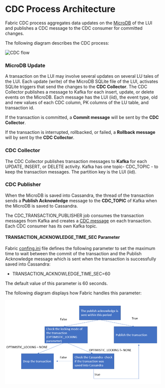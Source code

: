 # CDC Process Architecture

Fabric CDC process aggregates data updates on the [MicroDB](/articles/02_fabric_architecture/01_fabric_architecture_overview.md#211-microdb-) of the LUI and publishes a CDC message to the CDC consumer for committed changes. 

The following diagram describes the CDC process:

![CDC flow](D:/K2View-Academy/articles/18_cdc_and_search/images/cdc_data_flow_diagram.png)

### MicroDB Update

A transaction on the LUI may involve several updates on several LU tales of the LUI. Each update (write) of the MicroDB SQLite file of the LUI, activates SQLite triggers that send the changes to the **CDC Collector**. The CDC Collector publishes a message to Kafka for each insert, update, or delete events on the MicroDB.  Each message has the LUI (iid), the event type, old and new values of each CDC column, PK columns of the LU table, and transaction id.

If the transaction is committed, a **Commit message** will be sent by the **CDC Collector**. 

If the transaction is interrupted, rollbacked,  or failed, a **Rollback message** will by sent by the **CDC Collector**. 

### CDC Collector

The CDC Collector publishes transaction messages to **Kafka**  for each UPDATE, INSERT, or DELETE activity. Kafka has one topic- CDC_TOPIC - to keep the transaction messages. The partition key is the LUI (iid).

### CDC Publisher

When the MicroDB is saved into Cassandra, the thread of the transaction sends a **Publish Acknowledge**  message to the **CDC_TOPIC** of Kafka when the MicroDB is saved to Cassandra. 

The CDC_TRANSACTION_PUBLISHER job consumes the transaction messages from Kafka and creates a [CDC message](02_cdc_messages.md) on each transaction. Each CDC consumer has its own Kafka topic.

#### TRANSACTION_ACKNOWLEDGE_TIME_SEC Parameter

Fabric [confing.ini](/articles/02_fabric_architecture/05_fabric_main_configuration_files.md#configini) file defines the following parameter to set the maximum time to wait between the commit of the transaction and the Publish Acknowledge message which is sent when the transaction is successfully saved into Cassandra: 

- TRANSACTION_ACKNOWLEDGE_TIME_SEC=60

The default value of this parameter is 60 seconds.

The following diagram displays how Fabric handles this parameter:

![acknowledge time](images/cdc_publish_acknowledge_time_seq.png)

